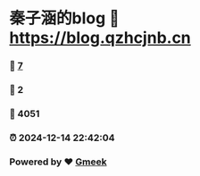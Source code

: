 # 秦子涵的blog :link: https://blog.qzhcjnb.cn 
### :page_facing_up: [7](https://blog.qzhcjnb.cn/tag.html) 
### :speech_balloon: 2 
### :hibiscus: 4051 
### :alarm_clock: 2024-12-14 22:42:04 
### Powered by :heart: [Gmeek](https://github.com/Meekdai/Gmeek)
